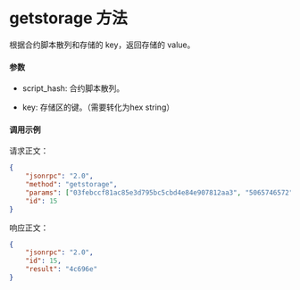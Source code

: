 # getstorage 方法

根据合约脚本散列和存储的 key，返回存储的 value。

#### 参数

- script_hash: 合约脚本散列。

- key: 存储区的键。（需要转化为hex string）


#### 调用示例

请求正文：

```json
{
	"jsonrpc": "2.0",
	"method": "getstorage",
	"params": ["03febccf81ac85e3d795bc5cbd4e84e907812aa3", "5065746572"],
	"id": 15
}
```

响应正文：

```json
{
	"jsonrpc": "2.0",
	"id": 15,
	"result": "4c696e"
}
```

